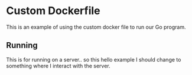 # Custom Dockerfile
This is an example of using the custom docker file to run our Go program. 

## Running
This is for running on a server.. so this hello example I should change to something where I interact with the server.